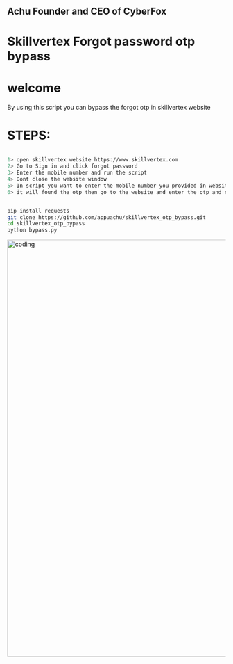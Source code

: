 ## Achu Founder and CEO of CyberFox

# Skillvertex Forgot password otp bypass
<h1>welcome</h1>

By using this script you can bypass the forgot otp in skillvertex website

# STEPS:
```bash

1> open skillvertex website https://www.skillvertex.com
2> Go to Sign in and click forgot password
3> Enter the mobile number and run the script 
4> Dont close the website window 
5> In script you want to enter the mobile number you provided in website and enter a new passsword and give the otp file by default it is otp.txt
6> it will found the otp then go to the website and enter the otp and new password which you provided in script 

```




```bash

pip install requests
git clone https://github.com/appuachu/skillvertex_otp_bypass.git
cd skillvertex_otp_bypass
python bypass.py


```


<img align="center" alt="coding" width="960"  src="" >
